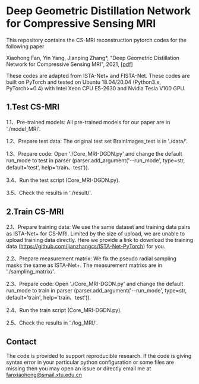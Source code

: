 # Deep Geometric Distillation Network for Compressive Sensing MRI

This repository contains the CS-MRI reconstruction pytorch codes for the following paper 

Xiaohong Fan, Yin Yang, Jianping Zhang*, "Deep Geometric Distillation Network for Compressive Sensing MRI", 2021, [[pdf]]() 

These codes are adapted from ISTA-Net+ and FISTA-Net. These codes are built on PyTorch and tested on Ubuntu 18.04/20.04 (Python3.x, PyTorch>=0.4) with Intel Xeon CPU E5-2630 and Nvidia Tesla V100 GPU.

## 1.Test CS-MRI
1.1、Pre-trained models:
All pre-trained models for our paper are in './model_MRI'.

1.2、Prepare test data:
The original test set BrainImages_test is in './data/'.

1.3、Prepare code:
Open './Core_MRI-DGDN.py' and change the default run_mode to test in parser (parser.add_argument('--run_mode', type=str, default='test', help='train、test')).

3.4、Run the test script (Core_MRI-DGDN.py).

3.5、Check the results in './result/'.

## 2.Train CS-MRI
2.1、Prepare training data:
We use the same dataset and training data pairs as ISTA-Net+ for CS-MRI. Limited by the size of upload, we are unable to upload training data directly. Here we provide a link to download the training data (https://github.com/jianzhangcs/ISTA-Net-PyTorch) for you.

2.2、Prepare measurement matrix:
We fix the pseudo radial sampling masks the same as ISTA-Net+. The measurement matrixs are in './sampling_matrix/'.

2.3、Prepare code:
Open './Core_MRI-DGDN.py' and change the default run_mode to train in parser (parser.add_argument('--run_mode', type=str, default='train', help='train、test')).

2.4、Run the train script (Core_MRI-DGDN.py).

2.5、Check the results in './log_MRI/'.

## Contact
The code is provided to support reproducible research. If the code is giving syntax error in your particular python configuration or some files are missing then you may open an issue or directly email me at fanxiaohong@smail.xtu.edu.cn
